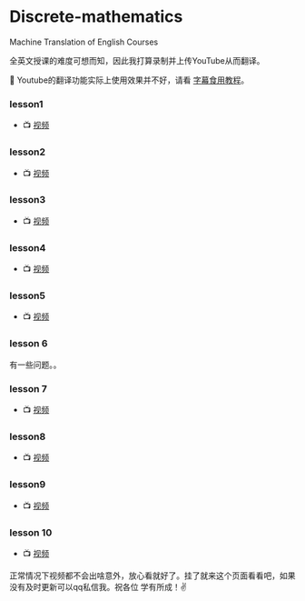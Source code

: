 # Discrete-mathematics
Machine Translation of English Courses 

全英文授课的难度可想而知，因此我打算录制并上传YouTube从而翻译。

:speak_no_evil: Youtube的翻译功能实际上使用效果并不好，请看 [字幕食用教程](./Use-method.md)。
### lesson1
+ :tv: [视频](https://youtu.be/Tlc4BMtBPdE)
### lesson2
+ :tv: [视频](https://youtu.be/C1y5fkoxFsM)
### lesson3
+ :tv: [视频](https://youtu.be/HS6b8hzpzyo) 
### lesson4
+ :tv: [视频](https://youtu.be/O7ffFO9poNc) 
### lesson5
+ :tv: [视频](https://youtu.be/OJ4qSkZC1n4)
### lesson 6
有一些问题。。
### lesson 7
+ :tv: [视频](https://youtu.be/WeDpILD_sL4)
### lesson8
+ :tv: [视频](https://youtu.be/sajb8Sk8CHM)
### lesson9
+ :tv: [视频](https://youtu.be/p73UlRAu4NM)
### lesson 10
+ :tv: [视频](https://youtu.be/esZ66jksVuk)


正常情况下视频都不会出啥意外，放心看就好了。挂了就来这个页面看看吧，如果没有及时更新可以qq私信我。祝各位 学有所成！:v:
